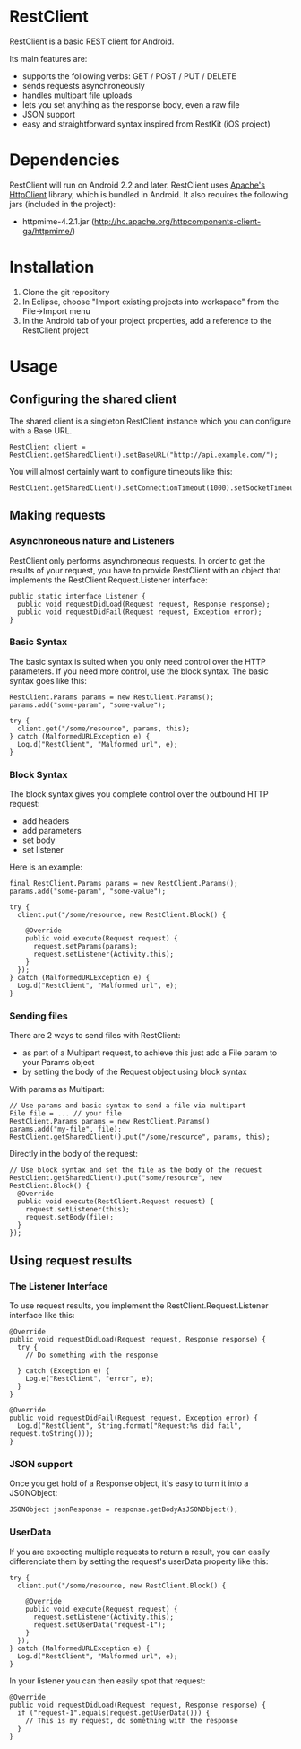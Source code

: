 RestClient
==========

RestClient is a basic REST client for Android.

Its main features are:
  - supports the following verbs: GET / POST / PUT / DELETE
  - sends requests asynchroneously
  - handles multipart file uploads
  - lets you set anything as the response body, even a raw file
  - JSON support
  - easy and straightforward syntax inspired from RestKit (iOS project)

Dependencies
============

RestClient will run on Android 2.2 and later.
RestClient uses [Apache's HttpClient](http://hc.apache.org/httpcomponents-client-ga/index.html) library, which is bundled in Android.
It also requires the following jars (included in the project):
  - httpmime-4.2.1.jar (http://hc.apache.org/httpcomponents-client-ga/httpmime/)

Installation
============

  1. Clone the git repository
  2. In Eclipse, choose "Import existing projects into workspace" from the File->Import menu
  3. In the Android tab of your project properties, add a reference to the RestClient project

Usage
=====

Configuring the shared client
-----------------------------

The shared client is a singleton RestClient instance which you can configure with a Base URL.

    RestClient client = RestClient.getSharedClient().setBaseURL("http://api.example.com/");

You will almost certainly want to configure timeouts like this:

    RestClient.getSharedClient().setConnectionTimeout(1000).setSocketTimeout(1000);

Making requests
---------------

### Asynchroneous nature and Listeners

RestClient only performs asynchroneous requests. In order to get the results of your request,
you have to provide RestClient with an object that implements the RestClient.Request.Listener interface:

    public static interface Listener { 
      public void requestDidLoad(Request request, Response response);
      public void requestDidFail(Request request, Exception error);
    } 


### Basic Syntax

The basic syntax is suited when you only need control over the HTTP parameters. If you need more control,
use the block syntax. The basic syntax goes like this:


    RestClient.Params params = new RestClient.Params();
    params.add("some-param", "some-value");
    
    try {
      client.get("/some/resource", params, this);
    } catch (MalformedURLException e) {
      Log.d("RestClient", "Malformed url", e);
    } 

### Block Syntax

The block syntax gives you complete control over the outbound HTTP request:
  - add headers
  - add parameters
  - set body
  - set listener

Here is an example:

    final RestClient.Params params = new RestClient.Params();
    params.add("some-param", "some-value");
    
    try { 
      client.put("/some/resource, new RestClient.Block() {
    
        @Override
        public void execute(Request request) {
          request.setParams(params);
          request.setListener(Activity.this);
        }
      });
    } catch (MalformedURLException e) { 
      Log.d("RestClient", "Malformed url", e);
    } 

### Sending files

There are 2 ways to send files with RestClient:
  - as part of a Multipart request, to achieve this just add a File param to your Params object
  - by setting the body of the Request object using block syntax

With params as Multipart:

    // Use params and basic syntax to send a file via multipart
    File file = ... // your file
    RestClient.Params params = new RestClient.Params()
    params.add("my-file", file);
    RestClient.getSharedClient().put("/some/resource", params, this);

Directly in the body of the request:

    // Use block syntax and set the file as the body of the request
    RestClient.getSharedClient().put("some/resource", new RestClient.Block() {
      @Override
      public void execute(RestClient.Request request) {
        request.setListener(this);
        request.setBody(file);
      }
    });

Using request results
---------------------

### The Listener Interface

To use request results, you implement the RestClient.Request.Listener interface like this:

    @Override
    public void requestDidLoad(Request request, Response response) { 
      try { 
        // Do something with the response

      } catch (Exception e) { 
        Log.e("RestClient", "error", e);
      } 
    } 
    
    @Override
    public void requestDidFail(Request request, Exception error) { 
      Log.d("RestClient", String.format("Request:%s did fail", request.toString()));
    } 

### JSON support

Once you get hold of a Response object, it's easy to turn it into a JSONObject:

    JSONObject jsonResponse = response.getBodyAsJSONObject();
    
### UserData

If you are expecting multiple requests to return a result, you can easily differenciate them by setting the request's userData property like this:

    try {
      client.put("/some/resource, new RestClient.Block() {
      
        @Override
        public void execute(Request request) {
          request.setListener(Activity.this);
          request.setUserData("request-1");
        } 
      });
    } catch (MalformedURLException e) {
      Log.d("RestClient", "Malformed url", e);
    }

In your listener you can then easily spot that request:

    @Override
    public void requestDidLoad(Request request, Response response) {
      if ("request-1".equals(request.getUserData())) {
        // This is my request, do something with the response
      }
    }
